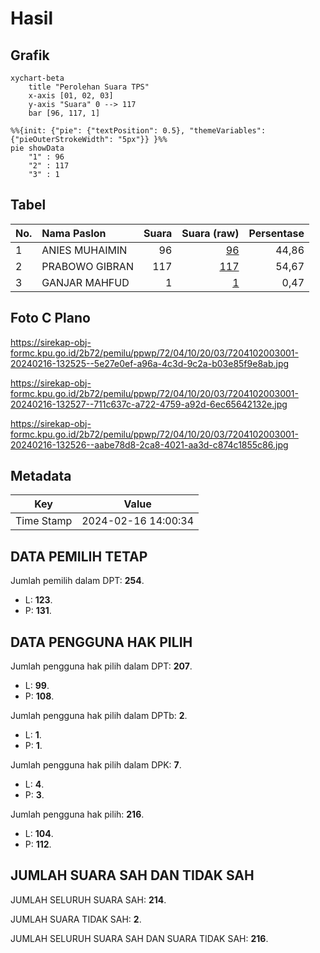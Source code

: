 # Hasil

## Grafik

```mermaid
xychart-beta
    title "Perolehan Suara TPS"
    x-axis [01, 02, 03]
    y-axis "Suara" 0 --> 117
    bar [96, 117, 1]
```

```mermaid
%%{init: {"pie": {"textPosition": 0.5}, "themeVariables": {"pieOuterStrokeWidth": "5px"}} }%%
pie showData
    "1" : 96
    "2" : 117
    "3" : 1
```

## Tabel

| No. | Nama Paslon    | Suara | Suara (raw) | Persentase |
|:--- |:-------------- | -----:| -----------:| ----------:|
| 1   | ANIES MUHAIMIN | 96    | [96][p-1]   | 44,86      |
| 2   | PRABOWO GIBRAN | 117   | [117][p-2]  | 54,67      |
| 3   | GANJAR MAHFUD  | 1     | [1][p-3]    | 0,47       |


[p-1]: https://github.com/gigit-pemilu/pemilu-2024-72-sulawesi-tengah/blob/main/pilpres/hitung-suara/sub/72-sulawesi-tengah/sub/04-toli-toli/sub/10-dako-pemean/sub/2003-kapas/sub/001-tps/sub/paslon-1.txt
[p-2]: https://github.com/gigit-pemilu/pemilu-2024-72-sulawesi-tengah/blob/main/pilpres/hitung-suara/sub/72-sulawesi-tengah/sub/04-toli-toli/sub/10-dako-pemean/sub/2003-kapas/sub/001-tps/sub/paslon-2.txt
[p-3]: https://github.com/gigit-pemilu/pemilu-2024-72-sulawesi-tengah/blob/main/pilpres/hitung-suara/sub/72-sulawesi-tengah/sub/04-toli-toli/sub/10-dako-pemean/sub/2003-kapas/sub/001-tps/sub/paslon-3.txt

## Foto C Plano

https://sirekap-obj-formc.kpu.go.id/2b72/pemilu/ppwp/72/04/10/20/03/7204102003001-20240216-132525--5e27e0ef-a96a-4c3d-9c2a-b03e85f9e8ab.jpg

https://sirekap-obj-formc.kpu.go.id/2b72/pemilu/ppwp/72/04/10/20/03/7204102003001-20240216-132527--711c637c-a722-4759-a92d-6ec65642132e.jpg

https://sirekap-obj-formc.kpu.go.id/2b72/pemilu/ppwp/72/04/10/20/03/7204102003001-20240216-132526--aabe78d8-2ca8-4021-aa3d-c874c1855c86.jpg


## Metadata

| Key        | Value               |
| ---------- | ------------------- |
| Time Stamp | 2024-02-16 14:00:34 |


## DATA PEMILIH TETAP

Jumlah pemilih dalam DPT: **254**.
 * L: **123**.
 * P: **131**.

## DATA PENGGUNA HAK PILIH

Jumlah pengguna hak pilih dalam DPT: **207**.
 * L: **99**.
 * P: **108**.

Jumlah pengguna hak pilih dalam DPTb: **2**.
 * L: **1**.
 * P: **1**.

Jumlah pengguna hak pilih dalam DPK: **7**.
 * L: **4**.
 * P: **3**.

Jumlah pengguna hak pilih: **216**.
 * L: **104**.
 * P: **112**.

## JUMLAH SUARA SAH DAN TIDAK SAH

JUMLAH SELURUH SUARA SAH: **214**.

JUMLAH SUARA TIDAK SAH: **2**.

JUMLAH SELURUH SUARA SAH DAN SUARA TIDAK SAH: **216**.


